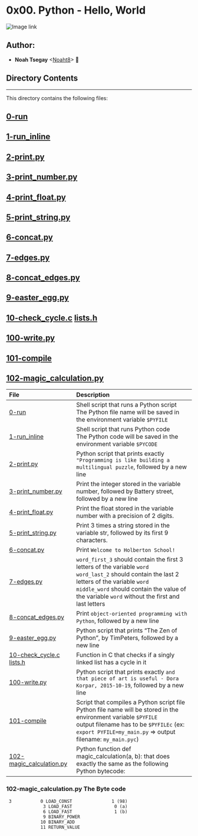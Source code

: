 # 0x00. Python - Hello, World

![Image link](https://s3.amazonaws.com/intranet-projects-files/holbertonschool-higher-level_programming+/231/48a9fdbd67c84a328a9df9ec8d93b9ac2458ac37721d7d53e51a27fb2bdc5263.jpg)

## Author:
* **Noah Tsegay** <[Noaht8](https://github.com/Noaht8)>  &#128511;

## Directory Contents
___

This directory contains the following files:

## [0-run](0-run)
## [1-run_inline](1-run_inline)
## [2-print.py](2-print.py)
## [3-print_number.py](3-print_number.py)
## [4-print_float.py](4-print_float.py)
## [5-print_string.py](5-print_string.py)
## [6-concat.py](6-concat.py)
## [7-edges.py](7-edges.py)
## [8-concat_edges.py](8-concat_edges.py)
## [9-easter_egg.py](9-easter_egg.py)
## [10-check_cycle.c](10-check_cycle.c) [lists.h](lists.h)
## [100-write.py](100-write.py)
## [101-compile](101-compile)
## [102-magic_calculation.py](102-magic_calculation.py)


|File| Description|
|:-------|:-------|
|[0-run](0-run)| Shell script that runs a Python script<br>The Python file name will be saved in the environment variable ```$PYFILE```|
|[1-run_inline](1-run_inline)| Shell script that runs Python code<br>The Python code will be saved in the environment variable ```$PYCODE```|
|[2-print.py](2-print.py)| Python script that prints exactly ```"Programming is like building a multilingual puzzle```, followed by a new line|
|[3-print_number.py](3-print_number.py)|Print the integer stored in the variable number, followed by Battery street, followed by a new line|
|[4-print_float.py](4-print_float.py)|Print the float stored in the variable number with a precision of 2 digits.|
|[5-print_string.py](5-print_string.py)|Print 3 times a string stored in the variable str, followed by its first 9 characters.|
|[6-concat.py](6-concat.py)|Print ```Welcome to Holberton School!```|
|[7-edges.py](7-edges.py)|```word_first_3``` should contain the first 3 letters of the variable ```word```<br>```word_last_2``` should contain the last 2 letters of the variable ```word```<br>```middle_word``` should contain the value of the variable ```word``` without the first and last letters|
|[8-concat_edges.py](8-concat_edges.py)|Print ```object-oriented programming with Python```, followed by a new line|
|[9-easter_egg.py](9-easter_egg.py)|Python script that prints “The Zen of Python”, by TimPeters, followed by a new line|
|[10-check_cycle.c](10-check_cycle.c) [lists.h](lists.h)|Function in C that checks if a singly linked list has a cycle in it|
|[100-write.py](100-write.py)|Python script that prints exactly ```and that piece of art is useful - Dora Korpar, 2015-10-19```, followed by a new line|
|[101-compile](101-compile)|Script that compiles a Python script file<br>Python file name will be stored in the environment variable ```$PYFILE```<br>output filename has to be ```$PYFILEc``` (ex: ```export PYFILE=my_main.py``` => output filename: ```my_main.pyc```)|
|[102-magic_calculation.py](102-magic_calculation.py)|Python function def magic_calculation(a, b): that does exactly the same as the following Python bytecode:|

### 102-magic_calculation.py The Byte code
```
 3           0 LOAD_CONST               1 (98)
              3 LOAD_FAST                0 (a)
              6 LOAD_FAST                1 (b)
              9 BINARY_POWER
             10 BINARY_ADD
             11 RETURN_VALUE
```

